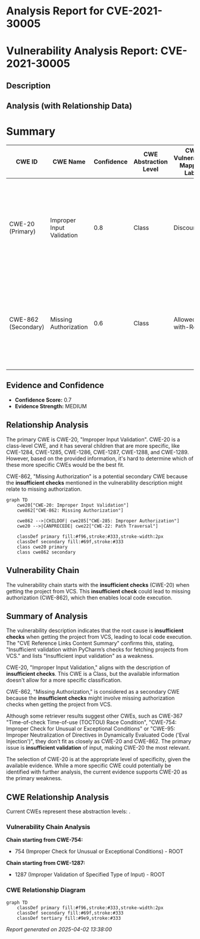 # Analysis Report for CVE-2021-30005

# Vulnerability Analysis Report: CVE-2021-30005

## Description



## Analysis (with Relationship Data)

# Summary
| CWE ID | CWE Name | Confidence | CWE Abstraction Level | CWE Vulnerability Mapping Label | CWE-Vulnerability Mapping Notes |
|---|---|---|---|---|---|
| CWE-20 (Primary) | Improper Input Validation | 0.8 | Class | Discouraged | The vulnerability stems from **insufficient checks** when getting the project from VCS, which is a form of improper input validation. |
| CWE-862 (Secondary) | Missing Authorization | 0.6 | Class | Allowed-with-Review | Although not explicitly stated, the **insufficient checks** when getting the project from VCS might involve missing authorization checks. |

## Evidence and Confidence

*   **Confidence Score:** 0.7
*   **Evidence Strength:** MEDIUM

## Relationship Analysis
The primary CWE is CWE-20, "Improper Input Validation".
CWE-20 is a class-level CWE, and it has several children that are more specific, like CWE-1284, CWE-1285, CWE-1286, CWE-1287, CWE-1288, and CWE-1289. However, based on the provided information, it's hard to determine which of these more specific CWEs would be the best fit.

CWE-862, "Missing Authorization" is a potential secondary CWE because the **insufficient checks** mentioned in the vulnerability description might relate to missing authorization.

```mermaid
graph TD
    cwe20["CWE-20: Improper Input Validation"]
    cwe862["CWE-862: Missing Authorization"]
    
    cwe862 -->|CHILDOF| cwe285["CWE-285: Improper Authorization"]
    cwe20 -->|CANPRECEDE| cwe22["CWE-22: Path Traversal"]
    
    classDef primary fill:#f96,stroke:#333,stroke-width:2px
    classDef secondary fill:#69f,stroke:#333
    class cwe20 primary
    class cwe862 secondary
```

## Vulnerability Chain
The vulnerability chain starts with the **insufficient checks** (CWE-20) when getting the project from VCS. This **insufficient check** could lead to missing authorization (CWE-862), which then enables local code execution.

## Summary of Analysis
The vulnerability description indicates that the root cause is **insufficient checks** when getting the project from VCS, leading to local code execution. The "CVE Reference Links Content Summary" confirms this, stating, "Insufficient validation within PyCharm’s checks for fetching projects from VCS." and lists "Insufficient input validation" as a weakness.

CWE-20, "Improper Input Validation," aligns with the description of **insufficient checks**. This CWE is a Class, but the available information doesn't allow for a more specific classification.

CWE-862, "Missing Authorization," is considered as a secondary CWE because the **insufficient checks** might involve missing authorization checks when getting the project from VCS.

Although some retriever results suggest other CWEs, such as CWE-367 "Time-of-check Time-of-use (TOCTOU) Race Condition", "CWE-754: Improper Check for Unusual or Exceptional Conditions" or "CWE-95: Improper Neutralization of Directives in Dynamically Evaluated Code ('Eval Injection')", they don't fit as closely as CWE-20 and CWE-862. The primary issue is **insufficient validation** of input, making CWE-20 the most relevant.

The selection of CWE-20 is at the appropriate level of specificity, given the available evidence. While a more specific CWE could potentially be identified with further analysis, the current evidence supports CWE-20 as the primary weakness.


## CWE Relationship Analysis

Current CWEs represent these abstraction levels: .


### Vulnerability Chain Analysis

**Chain starting from CWE-754:**
- 754 (Improper Check for Unusual or Exceptional Conditions) - ROOT


**Chain starting from CWE-1287:**
- 1287 (Improper Validation of Specified Type of Input) - ROOT



### CWE Relationship Diagram

```mermaid
graph TD
    classDef primary fill:#f96,stroke:#333,stroke-width:2px
    classDef secondary fill:#69f,stroke:#333
    classDef tertiary fill:#9e9,stroke:#333
```



*Report generated on 2025-04-02 13:38:00*
